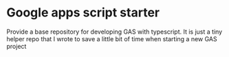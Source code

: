 # Google apps script starter

Provide a base repository for developing GAS with typescript.
It is just a tiny helper repo that I wrote to save a little bit of time when starting a new GAS project
